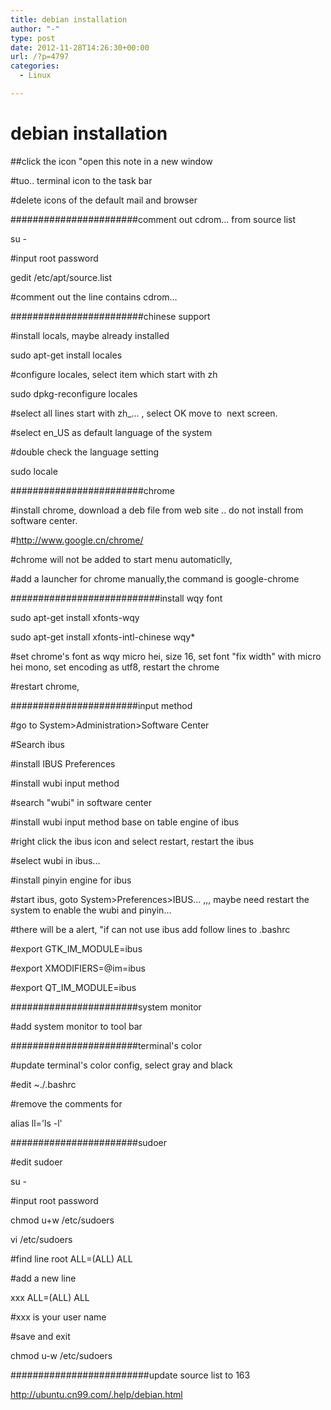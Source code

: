 ```yaml
---
title: debian installation
author: "-"
type: post
date: 2012-11-28T14:26:30+00:00
url: /?p=4797
categories:
  - Linux

---
```

# debian installation
##click the icon "open this note in a new window

#tuo.. terminal icon to the task bar

#delete icons of the default mail and browser

#######################comment out cdrom... from source list

su -

#input root password

gedit /etc/apt/source.list

#comment out the line contains cdrom...

########################chinese support

#install locals, maybe already installed

sudo apt-get install locales

#configure locales, select item which start with zh

sudo dpkg-reconfigure locales

#select all lines start with zh_... , select OK move to  next screen.

#select en_US as default language of the system

#double check the language setting

sudo locale

########################chrome

#install chrome, download a deb file from web site .. do not install from software center.

#http://www.google.cn/chrome/

#chrome will not be added to start menu automaticlly,

#add a launcher for chrome manually,the command is google-chrome

###########################install wqy font

sudo apt-get install xfonts-wqy

sudo apt-get install xfonts-intl-chinese wqy*

#set chrome's font as wqy micro hei, size 16, set font "fix width" with micro hei mono, set encoding as utf8, restart the chrome

#restart chrome,


#######################input method

#go to System>Administration>Software Center

#Search ibus

#install IBUS Preferences

#install wubi input method

  #search "wubi" in software center


  #install wubi input method base on table engine of ibus


  #right click the ibus icon and select restart, restart the ibus


  #select wubi in ibus...


  #install pinyin engine for ibus

#start ibus, goto System>Preferences>IBUS... ,,, maybe need restart the system to enable the wubi and pinyin...

  #there will be a alert, "if can not use ibus add follow lines to .bashrc


  #export GTK_IM_MODULE=ibus


  #export XMODIFIERS=@im=ibus


  #export QT_IM_MODULE=ibus


#######################system monitor

#add system monitor to tool bar

#######################terminal's color

#update terminal's color config, select gray and black

#edit ~./.bashrc

#remove the comments for

alias ll='ls -l'

#######################sudoer

#edit sudoer

su -

#input root password

chmod u+w /etc/sudoers

vi /etc/sudoers

#find line root ALL=(ALL) ALL

#add a new line

xxx ALL=(ALL) ALL

#xxx is your user name

#save and exit

chmod u-w /etc/sudoers

#########################update source list to 163

http://ubuntu.cn99.com/.help/debian.html
